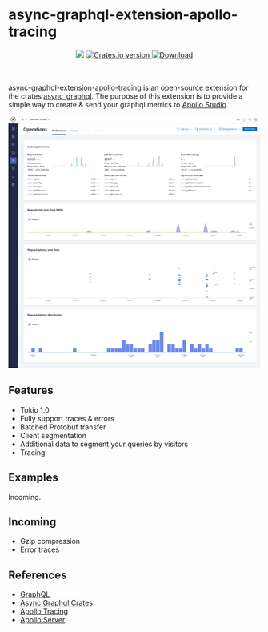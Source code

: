 async-graphql-extension-apollo-tracing
====

<div align="center">
  <!-- CI -->
  <img src="https://github.com/Miaxos/async_graphql_apollo_studio_extension/actions/workflows/ci.yml/badge.svg" />
  <!-- Crates version -->
  <a href="https://crates.io/crates/async-graphql">
    <img src="https://img.shields.io/crates/v/async-graphql.svg?style=flat-square"
    alt="Crates.io version" />
  </a>
  <!-- Downloads -->
  <a href="https://crates.io/crates/async-graphql-extension-apollo-tracing">
    <img src="https://img.shields.io/crates/d/async-graphql-extension-apollo-tracing.svg?style=flat-square"
      alt="Download" />
  </a>
</div>
<br />
<br />


async-graphql-extension-apollo-tracing is an open-source extension for the crates [async_graphql](https://github.com/async-graphql/async-graphql). The purpose of this extension is to provide a simple way to create & send your graphql metrics to [Apollo Studio](https://studio.apollographql.com/).


![Apollo Studio with async_graphql](apollo-studio.png?raw=true "Apollo Studio with async_graphql")

## Features

* Tokio 1.0
* Fully support traces & errors
* Batched Protobuf transfer
* Client segmentation
* Additional data to segment your queries by visitors
* Tracing

## Examples

Incoming.

## Incoming

* Gzip compression
* Error traces

## References

* [GraphQL](https://graphql.org)
* [Async Graphql Crates](https://github.com/async-graphql/async-graphql)
* [Apollo Tracing](https://github.com/apollographql/apollo-tracing)
* [Apollo Server](https://github.com/apollographql/apollo-server)

